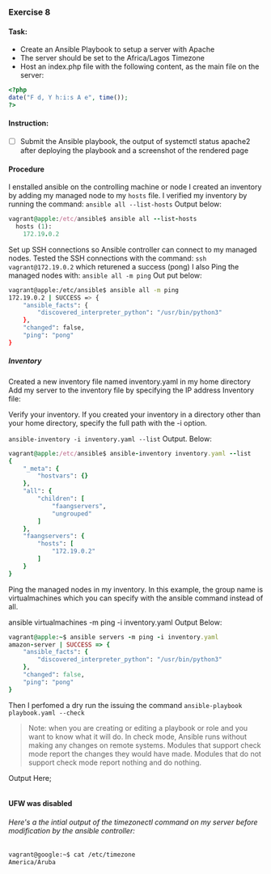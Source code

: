 
### Exercise 8

#### Task:

- Create an Ansible Playbook to setup a server with Apache
- The server should be set to the Africa/Lagos Timezone
- Host an index.php file with the following content, as the main file on the server:
```php
<?php
date("F d, Y h:i:s A e", time());
?>
```
#### Instruction:

 * [ ] Submit the Ansible playbook, the output of systemctl status apache2 after deploying the playbook and a screenshot of the rendered page



#### Procedure
I enstalled ansible on the controlling machine or node
I created an inventory by adding my managed node to my `hosts` file.
I verified my inventory by running the command: `ansible all --list-hosts`
Output below:
```ruby
vagrant@apple:/etc/ansible$ ansible all --list-hosts
  hosts (1):
    172.19.0.2
```
Set up SSH connections so Ansible controller can connect to my managed nodes.
Tested the SSH connections with the command: `ssh vagrant@172.19.0.2` which returened a success (pong)
I also Ping the managed nodes with:
`ansible all -m ping`
Out put below:
```bash
vagrant@apple:/etc/ansible$ ansible all -m ping
172.19.0.2 | SUCCESS => {
    "ansible_facts": {
        "discovered_interpreter_python": "/usr/bin/python3"
    },
    "changed": false,
    "ping": "pong"
}
```

##### Inventory
Created a new inventory file named inventory.yaml in my home directory
Add my server to the inventory file by specifying the IP address 
Inventory file:
[]()

Verify your inventory. If you created your inventory in a directory other than your home directory, specify the full path with the -i option.

`ansible-inventory -i inventory.yaml --list`
Output. Below:
```ruby
vagrant@apple:/etc/ansible$ ansible-inventory inventory.yaml --list
{
    "_meta": {
        "hostvars": {}
    },
    "all": {
        "children": [
            "faangservers",
            "ungrouped"
        ]
    },
    "faangservers": {
        "hosts": [
            "172.19.0.2"
        ]
    }
}
```

Ping the managed nodes in my inventory. In this example, the group name is virtualmachines which you can specify with the ansible command instead of all.

ansible virtualmachines -m ping -i inventory.yaml
Output Below:
```ruby
vagrant@apple:~$ ansible servers -m ping -i inventory.yaml
amazon-server | SUCCESS => {
    "ansible_facts": {
        "discovered_interpreter_python": "/usr/bin/python3"
    },
    "changed": false,
    "ping": "pong"
}
```

Then I perfomed a dry run the issuing the command `ansible-playbook playbook.yaml --check`

> Note:  when you are creating or editing a playbook or role and you want to know what it will do. In check mode, Ansible runs without making any changes on remote systems. Modules that support check mode report the changes they would have made. Modules that do not support check mode report nothing and do nothing.

Output Here;

```python

```

#### UFW was disabled

###### Here's a the intial output of the timezonectl command on my server before modification by the ansible controller:
```bash
vagrant@google:~$ cat /etc/timezone
America/Aruba
```

